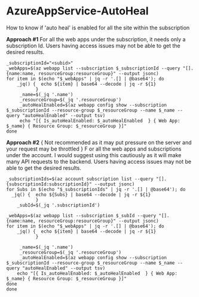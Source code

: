 # AzureAppService-AutoHeal
How to know if 'auto heal' is enabled for all the site within the subscription


**Approach #1**
For all the web apps under the subscription, it needs only a subscription Id. Users having access issues may not be able to get the desired results.
```
_subscriptionId="<subid>"
_webApps=$(az webapp list --subscription $_subscriptionId --query "[].{name:name, resourceGroup:resourceGroup}" --output jsonc)
for item in $(echo "$_webApps" | jq -r '.[] | @base64'); do
    _jq() {  echo ${item} | base64 --decode | jq -r ${1}
           }
     _name=$(_jq '.name')
     _resourceGroup=$(_jq '.resourceGroup')
     _autoHealEnabled=$(az webapp config show --subscription $_subscriptionId --resource-group $_resourceGroup --name $_name --query "autoHealEnabled" --output tsv)
     echo "[{ Is_autoHealEnabled: $_autoHealEnabled  } { Web App: $_name} { Resource Group: $_resourceGroup }]"
done
```

**Approach #2**
{ Not recommended as it may put pressure on the server and your request may be throttled }
F
or all the web apps and subscriptions under the account.  I would suggest using this cautiously as it will make many API requests to the backend. Users having access issues may not be able to get the desired results.

```
_subscriptionIds=$(az account subscription list --query "[].{subscriptionId:subscriptionId}" --output jsonc)
for Subs in $(echo "$_subscriptionIds" | jq -r '.[] | @base64'); do
  _jq() {  echo ${Subs} | base64 --decode | jq -r ${1}
           }
    _subId=$(_jq '.subscriptionId')

_webApps=$(az webapp list --subscription $_subId --query "[].{name:name, resourceGroup:resourceGroup}" --output jsonc)
for item in $(echo "$_webApps" | jq -r '.[] | @base64'); do
    _jq() {  echo ${item} | base64 --decode | jq -r ${1}
           }

     _name=$(_jq '.name')
     _resourceGroup=$(_jq '.resourceGroup')
     _autoHealEnabled=$(az webapp config show --subscription $_subscriptionId --resource-group $_resourceGroup --name $_name --query "autoHealEnabled" --output tsv)
    echo "[{ Is_autoHealEnabled: $_autoHealEnabled  } { Web App: $_name} { Resource Group: $_resourceGroup }]"
done
done
```

